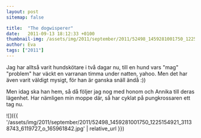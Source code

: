 ```yaml
---
layout: post
sitemap: false

title:  "The dogwisperer"
date:   2011-09-13 18:12:33 +0100
thumbnail-img: /assets/img/2011/september/2011/52498_1459281001750_1225154921_31138743_6119727_o_165961842.jpg
author: Eva
tags: ["2011"]
---
```


Jag har alltså varit hundskötare i två dagar nu, till en hund vars "mag" "problem" har väckt en varranan timma under natten, yahoo. Men det har även varit väldigt mysigt, för han är ganska snäll ändå :)) 

Men idag ska han hem, så då följer jag nog med honom och Annika till deras lägenhet. Har nämligen min moppe där, så har cyklat på pungkrossaren ett tag nu.

![]({{ '/assets/img/2011/september/2011/52498_1459281001750_1225154921_31138743_6119727_o_165961842.jpg'  | relative_url }})

